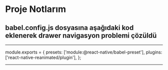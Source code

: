 # Proje Notlarım
## babel.config.js dosyasına aşağıdaki kod eklenerek drawer navigasyon problemi çözüldü
-----
module.exports = {
  presets: ['module:@react-native/babel-preset'],
  plugins: ['react-native-reanimated/plugin'],
};

------
